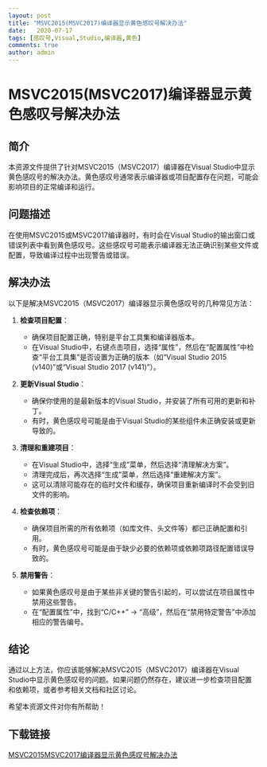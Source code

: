 ```yaml
---
layout: post
title: "MSVC2015(MSVC2017)编译器显示黄色感叹号解决办法"
date:   2020-07-17
tags: [感叹号,Visual,Studio,编译器,黄色]
comments: true
author: admin
---
```

# MSVC2015(MSVC2017)编译器显示黄色感叹号解决办法

## 简介
本资源文件提供了针对MSVC2015（MSVC2017）编译器在Visual Studio中显示黄色感叹号的解决办法。黄色感叹号通常表示编译器或项目配置存在问题，可能会影响项目的正常编译和运行。

## 问题描述
在使用MSVC2015或MSVC2017编译器时，有时会在Visual Studio的输出窗口或错误列表中看到黄色感叹号。这些感叹号可能表示编译器无法正确识别某些文件或配置，导致编译过程中出现警告或错误。

## 解决办法
以下是解决MSVC2015（MSVC2017）编译器显示黄色感叹号的几种常见方法：

1. **检查项目配置**：
   - 确保项目配置正确，特别是平台工具集和编译器版本。
   - 在Visual Studio中，右键点击项目，选择“属性”，然后在“配置属性”中检查“平台工具集”是否设置为正确的版本（如“Visual Studio 2015 (v140)”或“Visual Studio 2017 (v141)”）。

2. **更新Visual Studio**：
   - 确保你使用的是最新版本的Visual Studio，并安装了所有可用的更新和补丁。
   - 有时，黄色感叹号可能是由于Visual Studio的某些组件未正确安装或更新导致的。

3. **清理和重建项目**：
   - 在Visual Studio中，选择“生成”菜单，然后选择“清理解决方案”。
   - 清理完成后，再次选择“生成”菜单，然后选择“重建解决方案”。
   - 这可以清除可能存在的临时文件和缓存，确保项目重新编译时不会受到旧文件的影响。

4. **检查依赖项**：
   - 确保项目所需的所有依赖项（如库文件、头文件等）都已正确配置和引用。
   - 有时，黄色感叹号可能是由于缺少必要的依赖项或依赖项路径配置错误导致的。

5. **禁用警告**：
   - 如果黄色感叹号是由于某些非关键的警告引起的，可以尝试在项目属性中禁用这些警告。
   - 在“配置属性”中，找到“C/C++” -> “高级”，然后在“禁用特定警告”中添加相应的警告编号。

## 结论
通过以上方法，你应该能够解决MSVC2015（MSVC2017）编译器在Visual Studio中显示黄色感叹号的问题。如果问题仍然存在，建议进一步检查项目配置和依赖项，或者参考相关文档和社区讨论。

希望本资源文件对你有所帮助！

## 下载链接

[MSVC2015MSVC2017编译器显示黄色感叹号解决办法](https://pan.quark.cn/s/3291818b9f24)